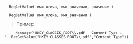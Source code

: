 
```
  RegGetValue( имя_ключа, имя_значения, значение ) 
```

```
  RegGetValue( имя_ключа, имя_значения ) 
```

> Пример:

```
     Message("HKEY_CLASSES_ROOT\\.pdf - Content Type = "..RegGetValue("HKEY_CLASSES_ROOT\\.pdf","Content Type"))
```